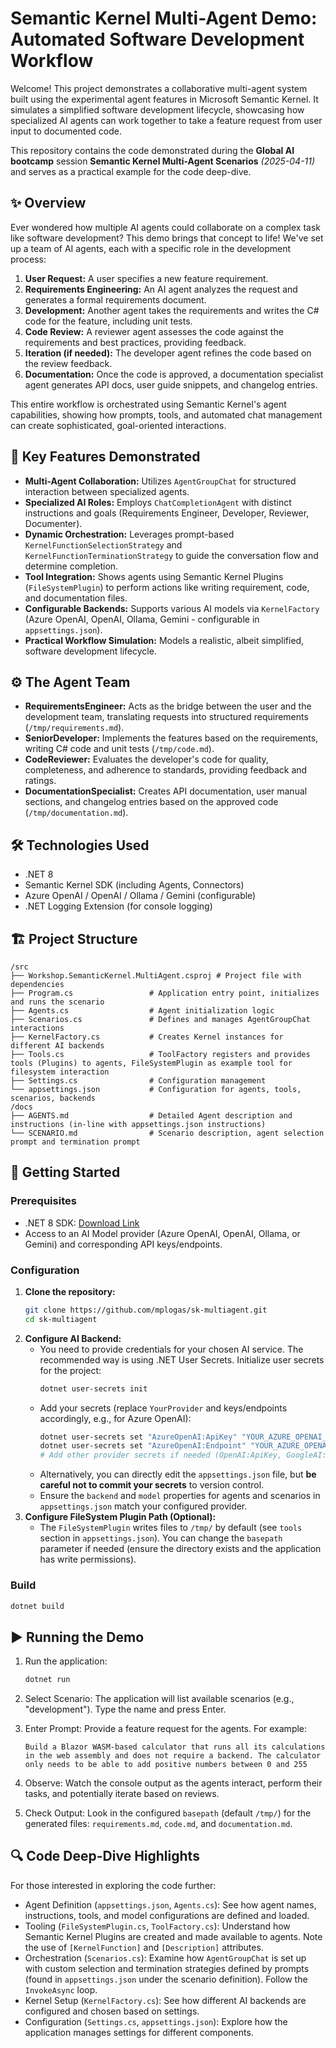 # Semantic Kernel Multi-Agent Demo: Automated Software Development Workflow

Welcome! This project demonstrates a collaborative multi-agent system built using the experimental agent features in Microsoft Semantic Kernel. It simulates a simplified software development lifecycle, showcasing how specialized AI agents can work together to take a feature request from user input to documented code.

This repository contains the code demonstrated during the **Global AI bootcamp** session **Semantic Kernel Multi-Agent Scenarios** *(2025-04-11)* and serves as a practical example for the code deep-dive.

## ✨ Overview

Ever wondered how multiple AI agents could collaborate on a complex task like software development? This demo brings that concept to life! We've set up a team of AI agents, each with a specific role in the development process:

1.  **User Request:** A user specifies a new feature requirement.
2.  **Requirements Engineering:** An AI agent analyzes the request and generates a formal requirements document.
3.  **Development:** Another agent takes the requirements and writes the C# code for the feature, including unit tests.
4.  **Code Review:** A reviewer agent assesses the code against the requirements and best practices, providing feedback.
5.  **Iteration (if needed):** The developer agent refines the code based on the review feedback.
6.  **Documentation:** Once the code is approved, a documentation specialist agent generates API docs, user guide snippets, and changelog entries.

This entire workflow is orchestrated using Semantic Kernel's agent capabilities, showing how prompts, tools, and automated chat management can create sophisticated, goal-oriented interactions.

## 🚀 Key Features Demonstrated

*   **Multi-Agent Collaboration:** Utilizes `AgentGroupChat` for structured interaction between specialized agents.
*   **Specialized AI Roles:** Employs `ChatCompletionAgent` with distinct instructions and goals (Requirements Engineer, Developer, Reviewer, Documenter).
*   **Dynamic Orchestration:** Leverages prompt-based `KernelFunctionSelectionStrategy` and `KernelFunctionTerminationStrategy` to guide the conversation flow and determine completion.
*   **Tool Integration:** Shows agents using Semantic Kernel Plugins (`FileSystemPlugin`) to perform actions like writing requirement, code, and documentation files.
*   **Configurable Backends:** Supports various AI models via `KernelFactory` (Azure OpenAI, OpenAI, Ollama, Gemini - configurable in `appsettings.json`).
*   **Practical Workflow Simulation:** Models a realistic, albeit simplified, software development lifecycle.

## ⚙️ The Agent Team

*   **RequirementsEngineer:** Acts as the bridge between the user and the development team, translating requests into structured requirements (`/tmp/requirements.md`).
*   **SeniorDeveloper:** Implements the features based on the requirements, writing C# code and unit tests (`/tmp/code.md`).
*   **CodeReviewer:** Evaluates the developer's code for quality, completeness, and adherence to standards, providing feedback and ratings.
*   **DocumentationSpecialist:** Creates API documentation, user manual sections, and changelog entries based on the approved code (`/tmp/documentation.md`).

## 🛠️ Technologies Used

*   .NET 8
*   Semantic Kernel SDK (including Agents, Connectors)
*   Azure OpenAI / OpenAI / Ollama / Gemini (configurable)
*   .NET Logging Extension (for console logging)

## 🏗️ Project Structure
    /src
    ├── Workshop.SemanticKernel.MultiAgent.csproj # Project file with dependencies
    ├── Program.cs                 # Application entry point, initializes and runs the scenario
    ├── Agents.cs                  # Agent initialization logic
    ├── Scenarios.cs               # Defines and manages AgentGroupChat interactions
    ├── KernelFactory.cs           # Creates Kernel instances for different AI backends
    ├── Tools.cs                   # ToolFactory registers and provides tools (Plugins) to agents, FileSystemPlugin as example tool for filesystem interaction
    ├── Settings.cs                # Configuration management
    └── appsettings.json           # Configuration for agents, tools, scenarios, backends
    /docs
    ├── AGENTS.md                  # Detailed Agent description and instructions (in-line with appsettings.json instructions)
    └── SCENARIO.md                # Scenario description, agent selection prompt and termination prompt

## 🏁 Getting Started

### Prerequisites

*   .NET 8 SDK: [Download Link](https://dotnet.microsoft.com/download/dotnet/8.0)
*   Access to an AI Model provider (Azure OpenAI, OpenAI, Ollama, or Gemini) and corresponding API keys/endpoints.

### Configuration

1.  **Clone the repository:**
    ```bash
    git clone https://github.com/mplogas/sk-multiagent.git
    cd sk-multiagent
    ```
2.  **Configure AI Backend:**
    *   You need to provide credentials for your chosen AI service. The recommended way is using .NET User Secrets. Initialize user secrets for the project:
        ```bash
        dotnet user-secrets init
        ```
    *   Add your secrets (replace `YourProvider` and keys/endpoints accordingly, e.g., for Azure OpenAI):
        ```bash
        dotnet user-secrets set "AzureOpenAI:ApiKey" "YOUR_AZURE_OPENAI_API_KEY"
        dotnet user-secrets set "AzureOpenAI:Endpoint" "YOUR_AZURE_OPENAI_ENDPOINT"
        # Add other provider secrets if needed (OpenAI:ApiKey, GoogleAI:ApiKey etc.)
        ```
    *   Alternatively, you can directly edit the `appsettings.json` file, but **be careful not to commit your secrets** to version control.
    *   Ensure the `backend` and `model` properties for agents and scenarios in `appsettings.json` match your configured provider.
3.  **Configure FileSystem Plugin Path (Optional):**
    *   The `FileSystemPlugin` writes files to `/tmp/` by default (see `tools` section in `appsettings.json`). You can change the `basepath` parameter if needed (ensure the directory exists and the application has write permissions).

### Build

```bash
dotnet build
```

## ▶️ Running the Demo 

1. Run the application:
    ```bash
    dotnet run
    ```
2. Select Scenario: The application will list available scenarios (e.g., "development"). Type the name and press Enter.
3. Enter Prompt: Provide a feature request for the agents. For example:

    ``` Build a Blazor WASM-based calculator that runs all its calculations in the web assembly and does not require a backend. The calculator only needs to be able to add positive numbers between 0 and 255 ```
4. Observe: Watch the console output as the agents interact, perform their tasks, and potentially iterate based on reviews.
5. Check Output: Look in the configured `basepath` (default `/tmp/`) for the generated files: `requirements.md`, `code.md`, and `documentation.md`.

## 🔍 Code Deep-Dive Highlights

For those interested in exploring the code further: 

- Agent Definition (`appsettings.json`, `Agents.cs`): See how agent names, instructions, tools, and model configurations are defined and loaded.
- Tooling (`FileSystemPlugin.cs`, `ToolFactory.cs`): Understand how Semantic Kernel Plugins are created and made available to agents. Note the use of `[KernelFunction]` and `[Description]` attributes.
- Orchestration (`Scenarios.cs`): Examine how `AgentGroupChat` is set up with custom selection and termination strategies defined by prompts (found in `appsettings.json` under the scenario definition). Follow the `InvokeAsync` loop.
- Kernel Setup (`KernelFactory.cs`): See how different AI backends are configured and chosen based on settings.
- Configuration (`Settings.cs`, `appsettings.json`): Explore how the application manages settings for different components.
     
